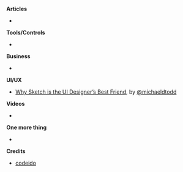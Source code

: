 **Articles** 

* 

**Tools/Controls**

*

**Business**

* 

**UI/UX**

* [Why Sketch is the UI Designer’s Best Friend](http://www.sketchappsources.com/blog/post/why-sketch-is-the-ui-designers-best-friend), by [@michaeldtodd](https://twitter.com/michaeldtodd)

**Videos**

* 

**One more thing**

* 

**Credits**

* [codeido](https://github.com/codeido)